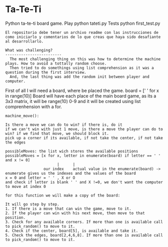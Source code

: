 # Ta-Te-Ti
Python ta-te-ti board game.
Play
    python tateti.py 
Tests
    python first_test.py

    El repositorio debe tener un archivo readme con las instrucciones de como iniciarlo y comentarios de lo que creas que haya sido desafiante al desarrollarlo.
    
    What was challenging?
    -------------------------
      The most challenging thing on this was how to determine the machine plays. How to avoid a tottally random choose.
      Then tried to do somethings using list comprehension as it was a question during the first interview.
      And, the last thing was add the random init between player and computer.

First of all I will need a board, where be placed the game.
    board = [' ' for x in range(10)]
    Board will have each place of the main board game, as its a 3x3 matrix, it will be range(10) 0-9
    and it will be created using list comprenhension with a for.

    machine_move():

    Is there a move we can do to win? if there is, do it
    if we can't win with just 1 move, is there a move the player can do to win? if we find that move, we should block it.
    pick up a corner if its available, if not take the center, if not take the edges

    possibleMoves: the list wich stores the available positions
    possibleMoves = [x for x, letter in enumerate(board) if letter == ' ' and x != 0]
                           |      |
                     our index    actual value in the enumerate(board) -> enumerate gives us the indexes and the values of the board
    x = 0 and letter = ' ' , X or O
    and check if letter is blank ' ' and X !=0, we don't want the computer to move at index 0

    for this function we will make a copy of the board:

    It will go step by step.
    1. If there is a move that can win the game, move to it.
    2. If the player can win with his next move, then move to that position.
    3. Check for any available corners. If more than one is available call to pick_random() to move to it.
    4. Check if the center, board[5], is available and take it.
    5. Check the edges, board[2,4,6,8]. If more than one is available call to pick_random() to move to it.
    

